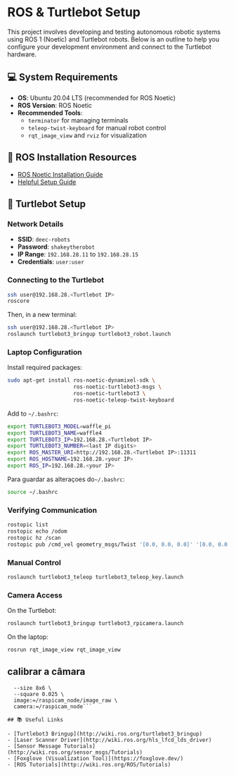 # ROS & Turtlebot Setup

This project involves developing and testing autonomous robotic systems using ROS 1 (Noetic) and Turtlebot robots. Below is an outline to help you configure your development environment and connect to the Turtlebot hardware.

## 💻 System Requirements

- **OS**: Ubuntu 20.04 LTS (recommended for ROS Noetic)
- **ROS Version**: ROS Noetic
- **Recommended Tools**: 
  - `terminator` for managing terminals
  - `teleop-twist-keyboard` for manual robot control
  - `rqt_image_view` and `rviz` for visualization

## 🧰 ROS Installation Resources

- [ROS Noetic Installation Guide](http://wiki.ros.org/noetic/Installation/Ubuntu)
- [Helpful Setup Guide](https://varhowto.com/install-ros-noetic-ubuntu-20-04)

## 🐢 Turtlebot Setup

### Network Details

- **SSID**: `deec-robots`
- **Password**: `shakeytherobot`
- **IP Range**: `192.168.28.11` to `192.168.28.15`
- **Credentials**: `user:user`

### Connecting to the Turtlebot

```bash
ssh user@192.168.28.<Turtlebot IP>
roscore
```

Then, in a new terminal:

```bash
ssh user@192.168.28.<Turtlebot IP>
roslaunch turtlebot3_bringup turtlebot3_robot.launch
```

### Laptop Configuration

Install required packages:

```bash
sudo apt-get install ros-noetic-dynamixel-sdk \
                     ros-noetic-turtlebot3-msgs \
                     ros-noetic-turtlebot3 \
                     ros-noetic-teleop-twist-keyboard
```

Add to `~/.bashrc`:

```bash
export TURTLEBOT3_MODEL=waffle_pi
export TURTLEBOT3_NAME=waffle4
export TURTLEBOT3_IP=192.168.28.<Turtlebot IP>
export TURTLEBOT3_NUMBER=<last IP digits>
export ROS_MASTER_URI=http://192.168.28.<Turtlebot IP>:11311
export ROS_HOSTNAME=192.168.28.<your IP>
export ROS_IP=192.168.28.<your IP>
```
Para guardar as alteraçoes do`~/.bashrc`:

```bash
source ~/.bashrc
```



### Verifying Communication

```bash
rostopic list
rostopic echo /odom
rostopic hz /scan
rostopic pub /cmd_vel geometry_msgs/Twist '[0.0, 0.0, 0.0]' '[0.0, 0.0, 0.5]' 
```

### Manual Control

```bash
roslaunch turtlebot3_teleop turtlebot3_teleop_key.launch
```

### Camera Access

On the Turtlebot:

```bash
roslaunch turtlebot3_bringup turtlebot3_rpicamera.launch
```

On the laptop:

```bash
rosrun rqt_image_view rqt_image_view
```
## calibrar a câmara
```rosrun camera_calibration cameracalibrator.py \
  --size 8x6 \
  --square 0.025 \
  image:=/raspicam_node/image_raw \
  camera:=/raspicam_node```

## 📚 Useful Links

- [Turtlebot3 Bringup](http://wiki.ros.org/turtlebot3_bringup)
- [Laser Scanner Driver](http://wiki.ros.org/hls_lfcd_lds_driver)
- [Sensor Message Tutorials](http://wiki.ros.org/sensor_msgs/Tutorials)
- [Foxglove (Visualization Tool)](https://foxglove.dev/)
- [ROS Tutorials](http://wiki.ros.org/ROS/Tutorials)
